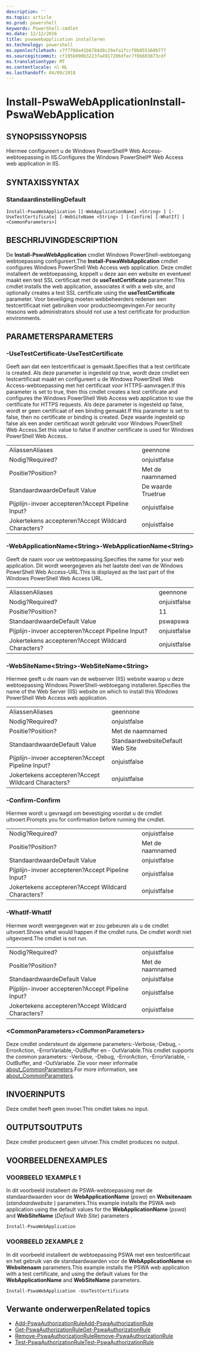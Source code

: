 ```yaml
---
description: ''
ms.topic: article
ms.prod: powershell
keywords: PowerShell-cmdlet
ms.date: 12/12/2016
title: pswawebapplication installeren
ms.technology: powershell
ms.openlocfilehash: c7f7768a41b6784d8c29afa1fccf0b855160b777
ms.sourcegitcommit: cf195b090b3223fa4917206dfec7f0b603873cdf
ms.translationtype: MT
ms.contentlocale: nl-NL
ms.lasthandoff: 04/09/2018
---
```

# <a name="install-pswawebapplication"></a><span data-ttu-id="4dde6-103">Install-PswaWebApplication</span><span class="sxs-lookup"><span data-stu-id="4dde6-103">Install-PswaWebApplication</span></span>

## <a name="synopsis"></a><span data-ttu-id="4dde6-104">SYNOPSIS</span><span class="sxs-lookup"><span data-stu-id="4dde6-104">SYNOPSIS</span></span>

<span data-ttu-id="4dde6-105">Hiermee configureert u de Windows PowerShell® Web Access-webtoepassing in IIS.</span><span class="sxs-lookup"><span data-stu-id="4dde6-105">Configures the Windows PowerShell® Web Access web application in IIS.</span></span>

## <a name="syntax"></a><span data-ttu-id="4dde6-106">SYNTAXIS</span><span class="sxs-lookup"><span data-stu-id="4dde6-106">SYNTAX</span></span>

### <a name="default"></a><span data-ttu-id="4dde6-107">Standaardinstelling</span><span class="sxs-lookup"><span data-stu-id="4dde6-107">Default</span></span>
```
Install-PswaWebApplication [[-WebApplicationName] <String> ] [-UseTestCertificate] [-WebSiteName <String> ] [-Confirm] [-WhatIf] [ <CommonParameters>]
```

## <a name="description"></a><span data-ttu-id="4dde6-108">BESCHRIJVING</span><span class="sxs-lookup"><span data-stu-id="4dde6-108">DESCRIPTION</span></span>

<span data-ttu-id="4dde6-109">De **Install-PswaWebApplication** cmdlet Windows PowerShell-webtoegang webtoepassing configureert.</span><span class="sxs-lookup"><span data-stu-id="4dde6-109">The **Install-PswaWebApplication** cmdlet configures Windows PowerShell Web Access web application.</span></span> <span data-ttu-id="4dde6-110">Deze cmdlet installeert de webtoepassing, koppelt u deze aan een website en eventueel maakt een test SSL certificaat met de **useTestCertificate** parameter.</span><span class="sxs-lookup"><span data-stu-id="4dde6-110">This cmdlet installs the web application, associates it with a web site, and optionally creates a test SSL certificate using the **useTestCertificate** parameter.</span></span> <span data-ttu-id="4dde6-111">Voor beveiliging moeten webbeheerders redenen een testcertificaat niet gebruiken voor productieomgevingen.</span><span class="sxs-lookup"><span data-stu-id="4dde6-111">For security reasons web administrators should not use a test certificate for production environments.</span></span>

## <a name="parameters"></a><span data-ttu-id="4dde6-112">PARAMETERS</span><span class="sxs-lookup"><span data-stu-id="4dde6-112">PARAMETERS</span></span>

### <a name="-usetestcertificate"></a><span data-ttu-id="4dde6-113">-UseTestCertificate</span><span class="sxs-lookup"><span data-stu-id="4dde6-113">-UseTestCertificate</span></span>

<span data-ttu-id="4dde6-114">Geeft aan dat een testcertificaat is gemaakt.</span><span class="sxs-lookup"><span data-stu-id="4dde6-114">Specifies that a test certificate is created.</span></span> <span data-ttu-id="4dde6-115">Als deze parameter is ingesteld op true, wordt deze cmdlet een testcertificaat maakt en configureert u de Windows PowerShell Web Access-webtoepassing met het certificaat voor HTTPS-aanvragen.</span><span class="sxs-lookup"><span data-stu-id="4dde6-115">If this parameter is set to true, then this cmdlet creates a test certificate and configures the Windows PowerShell Web Access web application to use the certificate for HTTPS requests.</span></span> <span data-ttu-id="4dde6-116">Als deze parameter is ingesteld op false, wordt er geen certificaat of een binding gemaakt.</span><span class="sxs-lookup"><span data-stu-id="4dde6-116">If this parameter is set to false, then no certificate or binding is created.</span></span> <span data-ttu-id="4dde6-117">Deze waarde ingesteld op false als een ander certificaat wordt gebruikt voor Windows PowerShell Web Access.</span><span class="sxs-lookup"><span data-stu-id="4dde6-117">Set this value to false if another certificate is used for Windows PowerShell Web Access.</span></span>

|||
|-|-|
| <span data-ttu-id="4dde6-118">Aliassen</span><span class="sxs-lookup"><span data-stu-id="4dde6-118">Aliases</span></span>                              | <span data-ttu-id="4dde6-119">geen</span><span class="sxs-lookup"><span data-stu-id="4dde6-119">none</span></span>                                 |
| <span data-ttu-id="4dde6-120">Nodig?</span><span class="sxs-lookup"><span data-stu-id="4dde6-120">Required?</span></span>                            | <span data-ttu-id="4dde6-121">onjuist</span><span class="sxs-lookup"><span data-stu-id="4dde6-121">false</span></span>                                |
| <span data-ttu-id="4dde6-122">Positie?</span><span class="sxs-lookup"><span data-stu-id="4dde6-122">Position?</span></span>                            | <span data-ttu-id="4dde6-123">Met de naam</span><span class="sxs-lookup"><span data-stu-id="4dde6-123">named</span></span>                                |
| <span data-ttu-id="4dde6-124">Standaardwaarde</span><span class="sxs-lookup"><span data-stu-id="4dde6-124">Default Value</span></span>                        | <span data-ttu-id="4dde6-125">De waarde True</span><span class="sxs-lookup"><span data-stu-id="4dde6-125">true</span></span>                                 |
| <span data-ttu-id="4dde6-126">Pijplijn-invoer accepteren?</span><span class="sxs-lookup"><span data-stu-id="4dde6-126">Accept Pipeline Input?</span></span>               | <span data-ttu-id="4dde6-127">onjuist</span><span class="sxs-lookup"><span data-stu-id="4dde6-127">false</span></span>                                |
| <span data-ttu-id="4dde6-128">Jokertekens accepteren?</span><span class="sxs-lookup"><span data-stu-id="4dde6-128">Accept Wildcard Characters?</span></span>          | <span data-ttu-id="4dde6-129">onjuist</span><span class="sxs-lookup"><span data-stu-id="4dde6-129">false</span></span>                                |

### <a name="-webapplicationnameltstringgt"></a><span data-ttu-id="4dde6-130">-WebApplicationName&lt;String&gt;</span><span class="sxs-lookup"><span data-stu-id="4dde6-130">-WebApplicationName&lt;String&gt;</span></span>

<span data-ttu-id="4dde6-131">Geeft de naam voor uw webtoepassing.</span><span class="sxs-lookup"><span data-stu-id="4dde6-131">Specifies the name for your web application.</span></span> <span data-ttu-id="4dde6-132">Dit wordt weergegeven als het laatste deel van de Windows PowerShell Web Access-URL.</span><span class="sxs-lookup"><span data-stu-id="4dde6-132">This is displayed as the last part of the Windows PowerShell Web Access URL.</span></span>

|||
|-|-|
| <span data-ttu-id="4dde6-133">Aliassen</span><span class="sxs-lookup"><span data-stu-id="4dde6-133">Aliases</span></span>                              | <span data-ttu-id="4dde6-134">geen</span><span class="sxs-lookup"><span data-stu-id="4dde6-134">none</span></span>                                 |
| <span data-ttu-id="4dde6-135">Nodig?</span><span class="sxs-lookup"><span data-stu-id="4dde6-135">Required?</span></span>                            | <span data-ttu-id="4dde6-136">onjuist</span><span class="sxs-lookup"><span data-stu-id="4dde6-136">false</span></span>                                |
| <span data-ttu-id="4dde6-137">Positie?</span><span class="sxs-lookup"><span data-stu-id="4dde6-137">Position?</span></span>                            | <span data-ttu-id="4dde6-138">1</span><span class="sxs-lookup"><span data-stu-id="4dde6-138">1</span></span>                                    |
| <span data-ttu-id="4dde6-139">Standaardwaarde</span><span class="sxs-lookup"><span data-stu-id="4dde6-139">Default Value</span></span>                        | <span data-ttu-id="4dde6-140">pswa</span><span class="sxs-lookup"><span data-stu-id="4dde6-140">pswa</span></span>                                 |
| <span data-ttu-id="4dde6-141">Pijplijn-invoer accepteren?</span><span class="sxs-lookup"><span data-stu-id="4dde6-141">Accept Pipeline Input?</span></span>               | <span data-ttu-id="4dde6-142">onjuist</span><span class="sxs-lookup"><span data-stu-id="4dde6-142">false</span></span>                                |
| <span data-ttu-id="4dde6-143">Jokertekens accepteren?</span><span class="sxs-lookup"><span data-stu-id="4dde6-143">Accept Wildcard Characters?</span></span>          | <span data-ttu-id="4dde6-144">onjuist</span><span class="sxs-lookup"><span data-stu-id="4dde6-144">false</span></span>                                |

### <a name="-websitenameltstringgt"></a><span data-ttu-id="4dde6-145">-WebSiteName&lt;String&gt;</span><span class="sxs-lookup"><span data-stu-id="4dde6-145">-WebSiteName&lt;String&gt;</span></span>

<span data-ttu-id="4dde6-146">Hiermee geeft u de naam van de webserver (IIS) website waarop u deze webtoepassing Windows PowerShell-webtoegang installeren.</span><span class="sxs-lookup"><span data-stu-id="4dde6-146">Specifies the name of the Web Server (IIS) website on which to install this Windows PowerShell Web Access web application.</span></span>

|||
|-|-|
| <span data-ttu-id="4dde6-147">Aliassen</span><span class="sxs-lookup"><span data-stu-id="4dde6-147">Aliases</span></span>                              | <span data-ttu-id="4dde6-148">geen</span><span class="sxs-lookup"><span data-stu-id="4dde6-148">none</span></span>                                 |
| <span data-ttu-id="4dde6-149">Nodig?</span><span class="sxs-lookup"><span data-stu-id="4dde6-149">Required?</span></span>                            | <span data-ttu-id="4dde6-150">onjuist</span><span class="sxs-lookup"><span data-stu-id="4dde6-150">false</span></span>                                |
| <span data-ttu-id="4dde6-151">Positie?</span><span class="sxs-lookup"><span data-stu-id="4dde6-151">Position?</span></span>                            | <span data-ttu-id="4dde6-152">Met de naam</span><span class="sxs-lookup"><span data-stu-id="4dde6-152">named</span></span>                                |
| <span data-ttu-id="4dde6-153">Standaardwaarde</span><span class="sxs-lookup"><span data-stu-id="4dde6-153">Default Value</span></span>                        | <span data-ttu-id="4dde6-154">Standaardwebsite</span><span class="sxs-lookup"><span data-stu-id="4dde6-154">Default Web Site</span></span>                     |
| <span data-ttu-id="4dde6-155">Pijplijn-invoer accepteren?</span><span class="sxs-lookup"><span data-stu-id="4dde6-155">Accept Pipeline Input?</span></span>               | <span data-ttu-id="4dde6-156">onjuist</span><span class="sxs-lookup"><span data-stu-id="4dde6-156">false</span></span>                                |
| <span data-ttu-id="4dde6-157">Jokertekens accepteren?</span><span class="sxs-lookup"><span data-stu-id="4dde6-157">Accept Wildcard Characters?</span></span>          | <span data-ttu-id="4dde6-158">onjuist</span><span class="sxs-lookup"><span data-stu-id="4dde6-158">false</span></span>                                |

### <a name="-confirm"></a><span data-ttu-id="4dde6-159">-Confirm</span><span class="sxs-lookup"><span data-stu-id="4dde6-159">-Confirm</span></span>

<span data-ttu-id="4dde6-160">Hiermee wordt u gevraagd om bevestiging voordat u de cmdlet uitvoert.</span><span class="sxs-lookup"><span data-stu-id="4dde6-160">Prompts you for confirmation before running the cmdlet.</span></span>

|||
|-|-|
| <span data-ttu-id="4dde6-161">Nodig?</span><span class="sxs-lookup"><span data-stu-id="4dde6-161">Required?</span></span>                            | <span data-ttu-id="4dde6-162">onjuist</span><span class="sxs-lookup"><span data-stu-id="4dde6-162">false</span></span>                                |
| <span data-ttu-id="4dde6-163">Positie?</span><span class="sxs-lookup"><span data-stu-id="4dde6-163">Position?</span></span>                            | <span data-ttu-id="4dde6-164">Met de naam</span><span class="sxs-lookup"><span data-stu-id="4dde6-164">named</span></span>                                |
| <span data-ttu-id="4dde6-165">Standaardwaarde</span><span class="sxs-lookup"><span data-stu-id="4dde6-165">Default Value</span></span>                        | <span data-ttu-id="4dde6-166">onjuist</span><span class="sxs-lookup"><span data-stu-id="4dde6-166">false</span></span>                                |
| <span data-ttu-id="4dde6-167">Pijplijn-invoer accepteren?</span><span class="sxs-lookup"><span data-stu-id="4dde6-167">Accept Pipeline Input?</span></span>               | <span data-ttu-id="4dde6-168">onjuist</span><span class="sxs-lookup"><span data-stu-id="4dde6-168">false</span></span>                                |
| <span data-ttu-id="4dde6-169">Jokertekens accepteren?</span><span class="sxs-lookup"><span data-stu-id="4dde6-169">Accept Wildcard Characters?</span></span>          | <span data-ttu-id="4dde6-170">onjuist</span><span class="sxs-lookup"><span data-stu-id="4dde6-170">false</span></span>                                |

### <a name="-whatif"></a><span data-ttu-id="4dde6-171">-WhatIf</span><span class="sxs-lookup"><span data-stu-id="4dde6-171">-WhatIf</span></span>

<span data-ttu-id="4dde6-172">Hiermee wordt weergegeven wat er zou gebeuren als u de cmdlet uitvoert.</span><span class="sxs-lookup"><span data-stu-id="4dde6-172">Shows what would happen if the cmdlet runs.</span></span>
<span data-ttu-id="4dde6-173">De cmdlet wordt niet uitgevoerd.</span><span class="sxs-lookup"><span data-stu-id="4dde6-173">The cmdlet is not run.</span></span>

|||
|-|-|
| <span data-ttu-id="4dde6-174">Nodig?</span><span class="sxs-lookup"><span data-stu-id="4dde6-174">Required?</span></span>                            | <span data-ttu-id="4dde6-175">onjuist</span><span class="sxs-lookup"><span data-stu-id="4dde6-175">false</span></span>                                |
| <span data-ttu-id="4dde6-176">Positie?</span><span class="sxs-lookup"><span data-stu-id="4dde6-176">Position?</span></span>                            | <span data-ttu-id="4dde6-177">Met de naam</span><span class="sxs-lookup"><span data-stu-id="4dde6-177">named</span></span>                                |
| <span data-ttu-id="4dde6-178">Standaardwaarde</span><span class="sxs-lookup"><span data-stu-id="4dde6-178">Default Value</span></span>                        | <span data-ttu-id="4dde6-179">onjuist</span><span class="sxs-lookup"><span data-stu-id="4dde6-179">false</span></span>                                |
| <span data-ttu-id="4dde6-180">Pijplijn-invoer accepteren?</span><span class="sxs-lookup"><span data-stu-id="4dde6-180">Accept Pipeline Input?</span></span>               | <span data-ttu-id="4dde6-181">onjuist</span><span class="sxs-lookup"><span data-stu-id="4dde6-181">false</span></span>                                |
| <span data-ttu-id="4dde6-182">Jokertekens accepteren?</span><span class="sxs-lookup"><span data-stu-id="4dde6-182">Accept Wildcard Characters?</span></span>          | <span data-ttu-id="4dde6-183">onjuist</span><span class="sxs-lookup"><span data-stu-id="4dde6-183">false</span></span>                                |

### <a name="ltcommonparametersgt"></a><span data-ttu-id="4dde6-184">&lt;CommonParameters&gt;</span><span class="sxs-lookup"><span data-stu-id="4dde6-184">&lt;CommonParameters&gt;</span></span>

<span data-ttu-id="4dde6-185">Deze cmdlet ondersteunt de algemene parameters:-Verbose,-Debug, - ErrorAction, -ErrorVariable,-OutBuffer en - OutVariable.</span><span class="sxs-lookup"><span data-stu-id="4dde6-185">This cmdlet supports the common parameters: -Verbose, -Debug, -ErrorAction, -ErrorVariable, -OutBuffer, and -OutVariable.</span></span>
<span data-ttu-id="4dde6-186">Zie voor meer informatie [about_CommonParameters](http://go.microsoft.com/fwlink/p/?LinkID=113216).</span><span class="sxs-lookup"><span data-stu-id="4dde6-186">For more information, see [about_CommonParameters](http://go.microsoft.com/fwlink/p/?LinkID=113216).</span></span>

## <a name="inputs"></a><span data-ttu-id="4dde6-187">INVOER</span><span class="sxs-lookup"><span data-stu-id="4dde6-187">INPUTS</span></span>

<span data-ttu-id="4dde6-188">Deze cmdlet heeft geen invoer.</span><span class="sxs-lookup"><span data-stu-id="4dde6-188">This cmdlet takes no input.</span></span>

## <a name="outputs"></a><span data-ttu-id="4dde6-189">OUTPUTS</span><span class="sxs-lookup"><span data-stu-id="4dde6-189">OUTPUTS</span></span>

<span data-ttu-id="4dde6-190">Deze cmdlet produceert geen uitvoer.</span><span class="sxs-lookup"><span data-stu-id="4dde6-190">This cmdlet produces no output.</span></span>

## <a name="examples"></a><span data-ttu-id="4dde6-191">VOORBEELDEN</span><span class="sxs-lookup"><span data-stu-id="4dde6-191">EXAMPLES</span></span>

### <a name="example-1"></a><span data-ttu-id="4dde6-192">VOORBEELD 1</span><span class="sxs-lookup"><span data-stu-id="4dde6-192">EXAMPLE 1</span></span>

<span data-ttu-id="4dde6-193">In dit voorbeeld installeert de PSWA-webtoepassing met de standaardwaarden voor de **WebApplicationName** (*pswa*) en **Websitenaam** (*standaardwebsite* ) parameters.</span><span class="sxs-lookup"><span data-stu-id="4dde6-193">This example installs the PSWA web application using the default values for the **WebApplicationName** (*pswa*) and **WebSiteName** (*Default Web Site*) parameters .</span></span>

```
Install-PswaWebApplication
```

### <a name="example-2"></a><span data-ttu-id="4dde6-194">VOORBEELD 2</span><span class="sxs-lookup"><span data-stu-id="4dde6-194">EXAMPLE 2</span></span>

<span data-ttu-id="4dde6-195">In dit voorbeeld installeert de webtoepassing PSWA met een testcertificaat en het gebruik van de standaardwaarden voor de **WebApplicationName** en **Websitenaam** parameters.</span><span class="sxs-lookup"><span data-stu-id="4dde6-195">This example installs the PSWA web application with a test certificate, and using the default values for the **WebApplicationName** and **WebSiteName** parameters.</span></span>

```
Install-PswaWebApplication -UseTestCertificate
```

## <a name="related-topics"></a><span data-ttu-id="4dde6-196">Verwante onderwerpen</span><span class="sxs-lookup"><span data-stu-id="4dde6-196">Related topics</span></span>

- [<span data-ttu-id="4dde6-197">Add-PswaAuthorizationRule</span><span class="sxs-lookup"><span data-stu-id="4dde6-197">Add-PswaAuthorizationRule</span></span>](add-pswaauthorizationrule.md)
- [<span data-ttu-id="4dde6-198">Get-PswaAuthorizationRule</span><span class="sxs-lookup"><span data-stu-id="4dde6-198">Get-PswaAuthorizationRule</span></span>](get-pswaauthorizationrule.md)
- [<span data-ttu-id="4dde6-199">Remove-PswaAuthorizationRule</span><span class="sxs-lookup"><span data-stu-id="4dde6-199">Remove-PswaAuthorizationRule</span></span>](remove-pswaauthorizationrule.md)
- [<span data-ttu-id="4dde6-200">Test-PswaAuthorizationRule</span><span class="sxs-lookup"><span data-stu-id="4dde6-200">Test-PswaAuthorizationRule</span></span>](test-pswaauthorizationrule.md)